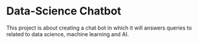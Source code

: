 # Data-Science Chatbot
This project is about creating a chat bot in which it will answers queries to related to data science, machine learning and AI.
